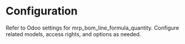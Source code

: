 # Configuration

Refer to Odoo settings for mrp_bom_line_formula_quantity. Configure related models, access rights, and options as needed.
